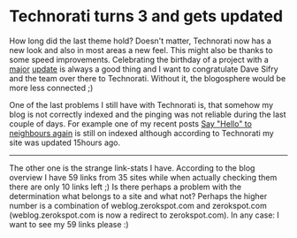 # Technorati turns 3 and gets updated

How long did the last theme hold? Doesn't matter, Technorati now has a new look and also in most areas a new feel. This might also be thanks to some speed improvements. Celebrating the birthday of a project with a [major](http://technorati.com/weblog/2006/07/110.html) [update](http://www.sifry.com/alerts/archives/000435.html) is always a good thing and I want to congratulate Dave Sifry and the team over there to Technorati. Without it, the blogosphere would be more less connected ;)

One of the last problems I still have with Technorati is, that somehow my blog is not correctly indexed and the pinging was not reliable during the last couple of days. For example one of my recent posts [Say "Hello" to neighbours again](http://zerokspot.com/node/697) is still on indexed although according to Technorati my site was updated 15hours ago.

-------------------------------



The other one is the strange link-stats I have. According to the blog overview I have 59 links from 35 sites while when actually checking them there are only 10 links left ;) Is there perhaps a problem with the determination what belongs to a site and what not? Perhaps the higher number is a combination of weblog.zerokspot.com and zerokspot.com (weblog.zerokspot.com is now a redirect to zerokspot.com). In any case: I want to see my 59 links please :)
